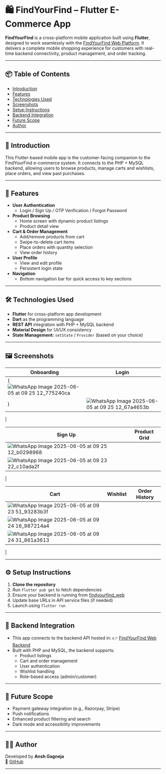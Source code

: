 # 🛍️ FindYourFind – Flutter E-Commerce App

**FindYourFind** is a cross-platform mobile application built using **Flutter**, designed to work seamlessly with the [FindYourFind Web Platform](https://github.com/anshgagneja/findyourfind_web). It delivers a complete mobile shopping experience for customers with real-time backend connectivity, product management, and order tracking.

---

## 📦 Table of Contents

- [Introduction](#introduction)
- [Features](#features)
- [Technologies Used](#technologies-used)
- [Screenshots](#screenshots)
- [Setup Instructions](#setup-instructions)
- [Backend Integration](#backend-integration)
- [Future Scope](#future-scope)
- [Author](#author)

---

## 📱 Introduction

This Flutter-based mobile app is the customer-facing companion to the FindYourFind e-commerce system. It connects to the PHP + MySQL backend, allowing users to browse products, manage carts and wishlists, place orders, and view past purchases.

---

## 🚀 Features

- **User Authentication**
  - Login / Sign Up / OTP Verification / Forgot Password
- **Product Browsing**
  - Home screen with dynamic product listings
  - Product detail view
- **Cart & Order Management**
  - Add/remove products from cart
  - Swipe-to-delete cart items
  - Place orders with quantity selection
  - View order history
- **User Profile**
  - View and edit profile
  - Persistent login state
- **Navigation**
  - Bottom navigation bar for quick access to key sections

---

## 🛠️ Technologies Used

- **Flutter** for cross-platform app development
- **Dart** as the programming language
- **REST API** integration with PHP + MySQL backend
- **Material Design** for UI/UX consistency
- **State Management:** `setState` / `Provider` (based on your choice)

---

## 🖼️ Screenshots

| Onboarding | Login |
|-----------|-------|
| (![WhatsApp Image 2025-06-05 at 09 25 12_775240ca](https://github.com/user-attachments/assets/172f71a3-93ec-48a1-8f6d-0725a0eb3268)
) |![WhatsApp Image 2025-06-05 at 09 25 12_67a4653b](https://github.com/user-attachments/assets/21d5448e-813b-4637-8867-1b37b1d62483)
|

| Sign Up | Product Grid |
|--------|---------------|
| ![WhatsApp Image 2025-06-05 at 09 25 12_b0298968](https://github.com/user-attachments/assets/7c52732e-82d6-4483-a133-cecc23634906)
| ![WhatsApp Image 2025-06-05 at 09 23 22_c10ada2f](https://github.com/user-attachments/assets/871aff33-290e-492b-8fa5-640308e541a6)
 |

| Cart | Wishlist | Order History |
|------|----------|----------------|
| ![WhatsApp Image 2025-06-05 at 09 23 51_93283b3f](https://github.com/user-attachments/assets/7bb03015-3cc4-49d8-bd7c-7d5a8ebf0b09)
 | ![WhatsApp Image 2025-06-05 at 09 24 16_987214a4](https://github.com/user-attachments/assets/bf28b9eb-7f30-4f94-bfc1-bf3e53e5b330)
| ![WhatsApp Image 2025-06-05 at 09 24 31_861a3613](https://github.com/user-attachments/assets/93a8fa2f-f91f-418f-9072-ce5764ffbda3)
 |



---

## ⚙️ Setup Instructions

1. **Clone the repository**
2. Run `flutter pub get` to fetch dependencies
3. Ensure your backend is running from [findyourfind_web](https://github.com/anshgagneja/findyourfind_web)
4. Update base URLs in API service files (if needed)
5. Launch using `flutter run`

---

## 🔗 Backend Integration

- This app connects to the backend API hosted in:
  👉 [FindYourFind Web Backend](https://github.com/anshgagneja/findyourfind_web)
- Built with PHP and MySQL, the backend supports:
  - Product listings
  - Cart and order management
  - User authentication
  - Wishlist handling
  - Role-based access (admin/customer)

---

## 🔮 Future Scope

- Payment gateway integration (e.g., Razorpay, Stripe)
- Push notifications
- Enhanced product filtering and search
- Dark mode and accessibility improvements

---

## 👨‍💻 Author

Developed by **Ansh Gagneja**  
🔗 [GitHub](https://github.com/anshgagneja)

---



